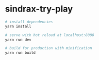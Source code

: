 # sindrax-try-play

> 

``` bash
# install dependencies
yarn install

# serve with hot reload at localhost:8088
yarn run dev

# build for production with minification
yarn run build
```